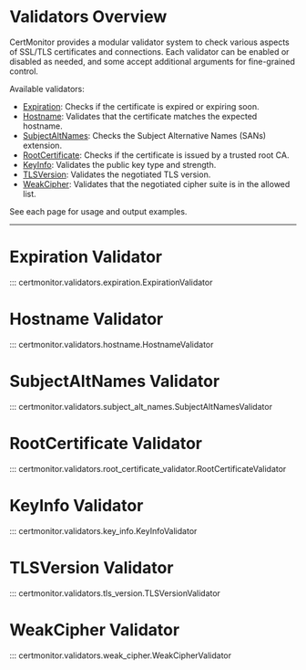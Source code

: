 # Validators Overview

CertMonitor provides a modular validator system to check various aspects of SSL/TLS certificates and connections. Each validator can be enabled or disabled as needed, and some accept additional arguments for fine-grained control.

Available validators:

- [Expiration](expiration.md): Checks if the certificate is expired or expiring soon.
- [Hostname](hostname.md): Validates that the certificate matches the expected hostname.
- [SubjectAltNames](subject_alt_names.md): Checks the Subject Alternative Names (SANs) extension.
- [RootCertificate](root_certificate.md): Checks if the certificate is issued by a trusted root CA.
- [KeyInfo](key_info.md): Validates the public key type and strength.
- [TLSVersion](tls_version.md): Validates the negotiated TLS version.
- [WeakCipher](weak_cipher.md): Validates that the negotiated cipher suite is in the allowed list.

See each page for usage and output examples.

---

# Expiration Validator

::: certmonitor.validators.expiration.ExpirationValidator

# Hostname Validator

::: certmonitor.validators.hostname.HostnameValidator

# SubjectAltNames Validator

::: certmonitor.validators.subject_alt_names.SubjectAltNamesValidator

# RootCertificate Validator

::: certmonitor.validators.root_certificate_validator.RootCertificateValidator

# KeyInfo Validator

::: certmonitor.validators.key_info.KeyInfoValidator

# TLSVersion Validator

::: certmonitor.validators.tls_version.TLSVersionValidator

# WeakCipher Validator

::: certmonitor.validators.weak_cipher.WeakCipherValidator
